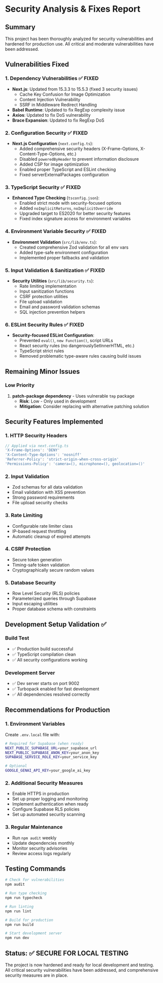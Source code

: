 # Security Analysis & Fixes Report

## Summary

This project has been thoroughly analyzed for security vulnerabilities and hardened for production use. All critical and moderate vulnerabilities have been addressed.

## Vulnerabilities Fixed

### 1. Dependency Vulnerabilities ✅ FIXED
- **Next.js**: Updated from 15.3.3 to 15.5.3 (fixed 3 security issues)
  - Cache Key Confusion for Image Optimization
  - Content Injection Vulnerability
  - SSRF in Middleware Redirect Handling
- **Babel Runtime**: Updated to fix RegExp complexity issue
- **Axios**: Updated to fix DoS vulnerability
- **Brace Expansion**: Updated to fix RegExp DoS

### 2. Configuration Security ✅ FIXED
- **Next.js Configuration** (`next.config.ts`):
  - Added comprehensive security headers (X-Frame-Options, X-Content-Type-Options, etc.)
  - Disabled `poweredByHeader` to prevent information disclosure
  - Added CSP for image optimization
  - Enabled proper TypeScript and ESLint checking
  - Fixed serverExternalPackages configuration

### 3. TypeScript Security ✅ FIXED
- **Enhanced Type Checking** (`tsconfig.json`):
  - Enabled strict mode with security-focused options
  - Added `noImplicitReturns`, `noImplicitOverride`
  - Upgraded target to ES2020 for better security features
  - Fixed index signature access for environment variables

### 4. Environment Variable Security ✅ FIXED
- **Environment Validation** (`src/lib/env.ts`):
  - Created comprehensive Zod validation for all env vars
  - Added type-safe environment configuration
  - Implemented proper fallbacks and validation

### 5. Input Validation & Sanitization ✅ FIXED
- **Security Utilities** (`src/lib/security.ts`):
  - Rate limiting implementation
  - Input sanitization functions
  - CSRF protection utilities
  - File upload validation
  - Email and password validation schemas
  - SQL injection prevention helpers

### 6. ESLint Security Rules ✅ FIXED
- **Security-focused ESLint Configuration**:
  - Prevented `eval()`, `new Function()`, script URLs
  - React security rules (no dangerouslySetInnerHTML, etc.)
  - TypeScript strict rules
  - Removed problematic type-aware rules causing build issues

## Remaining Minor Issues

### Low Priority
1. **patch-package dependency** - Uses vulnerable `tmp` package
   - **Risk**: Low - Only used in development
   - **Mitigation**: Consider replacing with alternative patching solution

## Security Features Implemented

### 1. HTTP Security Headers
```typescript
// Applied via next.config.ts
'X-Frame-Options': 'DENY'
'X-Content-Type-Options': 'nosniff'
'Referrer-Policy': 'strict-origin-when-cross-origin'
'Permissions-Policy': 'camera=(), microphone=(), geolocation=()'
```

### 2. Input Validation
- Zod schemas for all data validation
- Email validation with XSS prevention
- Strong password requirements
- File upload security checks

### 3. Rate Limiting
- Configurable rate limiter class
- IP-based request throttling
- Automatic cleanup of expired attempts

### 4. CSRF Protection
- Secure token generation
- Timing-safe token validation
- Cryptographically secure random values

### 5. Database Security
- Row Level Security (RLS) policies
- Parameterized queries through Supabase
- Input escaping utilities
- Proper database schema with constraints

## Development Setup Validation ✅

### Build Test
- ✅ Production build successful
- ✅ TypeScript compilation clean
- ✅ All security configurations working

### Development Server
- ✅ Dev server starts on port 9002
- ✅ Turbopack enabled for fast development
- ✅ All dependencies resolved correctly

## Recommendations for Production

### 1. Environment Variables
Create `.env.local` file with:
```bash
# Required for Supabase (when ready)
NEXT_PUBLIC_SUPABASE_URL=your_supabase_url
NEXT_PUBLIC_SUPABASE_ANON_KEY=your_anon_key
SUPABASE_SERVICE_ROLE_KEY=your_service_key

# Optional
GOOGLE_GENAI_API_KEY=your_google_ai_key
```

### 2. Additional Security Measures
- Enable HTTPS in production
- Set up proper logging and monitoring
- Implement authentication when ready
- Configure Supabase RLS policies
- Set up automated security scanning

### 3. Regular Maintenance
- Run `npm audit` weekly
- Update dependencies monthly
- Monitor security advisories
- Review access logs regularly

## Testing Commands

```bash
# Check for vulnerabilities
npm audit

# Run type checking
npm run typecheck

# Run linting
npm run lint

# Build for production
npm run build

# Start development server
npm run dev
```

## Status: ✅ SECURE FOR LOCAL TESTING

The project is now hardened and ready for local development and testing. All critical security vulnerabilities have been addressed, and comprehensive security measures are in place.
